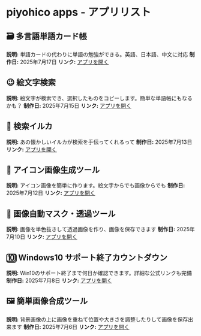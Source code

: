 # piyohico apps - アプリリスト

## 🗃️ 多言語単語カード帳
**説明:** 単語カードの代わりに単語の勉強ができる。英語、日本語、中文に対応
**制作日:** 2025年7月17日 
**リンク:** [アプリを開く](./papps/vocabulary_flashcard.html)

## 😉 絵文字検索
**説明:** 絵文字が検索でき、選択したものをコピーします。簡単な単語帳にもなるかも？
**制作日:** 2025年7月15日 
**リンク:** [アプリを開く](./papps/emoji_search.html)

## 🐬 検索イルカ
**説明:** あの懐かしいイルカが検索を手伝ってくれるって
**制作日:** 2025年7月13日 
**リンク:** [アプリを開く](./papps/search_dolphin.html)

## 🐔 アイコン画像生成ツール
**説明:** アイコン画像を簡単に作ります。絵文字からでも画像からでも
**制作日:** 2025年7月12日 
**リンク:** [アプリを開く](./papps/icon_generator.html)

## 🏁 画像自動マスク・透過ツール
**説明:** 画像を単色抜きして透過画像を作り、画像を保存できます
**制作日:** 2025年7月10日 
**リンク:** [アプリを開く](./papps/auto-mask-tool.html)

## 🔟 Windows10 サポート終了カウントダウン
**説明:** Win10のサポート終了まで何日か確認できます。詳細な公式リンクも完備
**制作日:** 2025年7月8日 
**リンク:** [アプリを開く](./papps/windows10_countdown.html)

## 🖼️ 簡単画像合成ツール
**説明:** 背景画像の上に画像を重ねて位置や大きさを調整したりして画像を保存出来ます
**制作日:** 2025年7月6日
**リンク:** [アプリを開く](./papps/image_compositor.html)